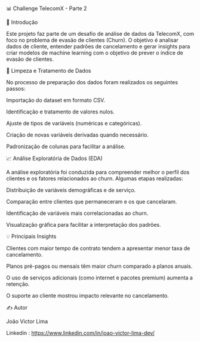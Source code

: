 📊 Challenge TelecomX - Parte 2

🔎 Introdução

Este projeto faz parte de um desafio de análise de dados da TelecomX, com foco no problema de evasão de clientes (Churn).
O objetivo é analisar dados de cliente, entender padrões de cancelamento e gerar insights para criar modelos de machine learning com o objetivo de prever o índice de evasão de clientes.

🧹 Limpeza e Tratamento de Dados

No processo de preparação dos dados foram realizados os seguintes passos:

Importação do dataset em formato CSV.

Identificação e tratamento de valores nulos.

Ajuste de tipos de variáveis (numéricas e categóricas).

Criação de novas variáveis derivadas quando necessário.

Padronização de colunas para facilitar a análise.

📈 Análise Exploratória de Dados (EDA)

A análise exploratória foi conduzida para compreender melhor o perfil dos clientes e os fatores relacionados ao churn. Algumas etapas realizadas:

Distribuição de variáveis demográficas e de serviço.

Comparação entre clientes que permaneceram e os que cancelaram.

Identificação de variáveis mais correlacionadas ao churn.

Visualização gráfica para facilitar a interpretação dos padrões.

💡 Principais Insights

Clientes com maior tempo de contrato tendem a apresentar menor taxa de cancelamento.

Planos pré-pagos ou mensais têm maior churn comparado a planos anuais.

O uso de serviços adicionais (como internet e pacotes premium) aumenta a retenção.

O suporte ao cliente mostrou impacto relevante no cancelamento.

✍️ Autor

João Victor Lima

Linkedin : https://www.linkedin.com/in/joao-victor-lima-dev/
